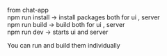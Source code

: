 from chat-app<br />
npm run install -> install packages both for ui , server <br />
npm run build -> build both for ui , server<br />
npm run dev -> starts ui and server <br />


You can run and build them individually

